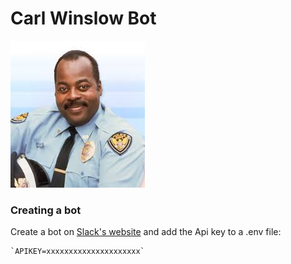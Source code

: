 # Carl Winslow Bot

![Carl Winslow](assets/img.jpg)

### Creating a bot

Create a bot on [Slack's website](https://api.slack.com/bot-users) and add the Api key to a .env file:

    `APIKEY=xxxxxxxxxxxxxxxxxxxxx`
